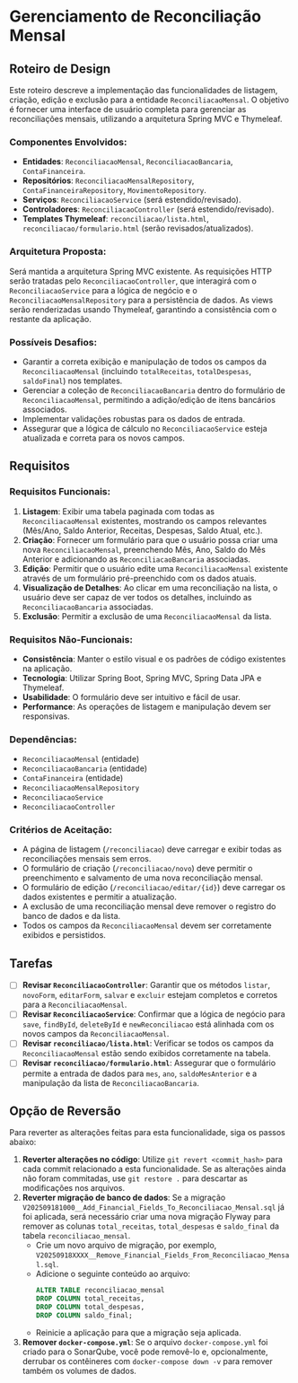 # Gerenciamento de Reconciliação Mensal

## Roteiro de Design

Este roteiro descreve a implementação das funcionalidades de listagem, criação, edição e exclusão para a entidade `ReconciliacaoMensal`. O objetivo é fornecer uma interface de usuário completa para gerenciar as reconciliações mensais, utilizando a arquitetura Spring MVC e Thymeleaf.

### Componentes Envolvidos:

*   **Entidades**: `ReconciliacaoMensal`, `ReconciliacaoBancaria`, `ContaFinanceira`.
*   **Repositórios**: `ReconciliacaoMensalRepository`, `ContaFinanceiraRepository`, `MovimentoRepository`.
*   **Serviços**: `ReconciliacaoService` (será estendido/revisado).
*   **Controladores**: `ReconciliacaoController` (será estendido/revisado).
*   **Templates Thymeleaf**: `reconciliacao/lista.html`, `reconciliacao/formulario.html` (serão revisados/atualizados).

### Arquitetura Proposta:

Será mantida a arquitetura Spring MVC existente. As requisições HTTP serão tratadas pelo `ReconciliacaoController`, que interagirá com o `ReconciliacaoService` para a lógica de negócio e o `ReconciliacaoMensalRepository` para a persistência de dados. As views serão renderizadas usando Thymeleaf, garantindo a consistência com o restante da aplicação.

### Possíveis Desafios:

*   Garantir a correta exibição e manipulação de todos os campos da `ReconciliacaoMensal` (incluindo `totalReceitas`, `totalDespesas`, `saldoFinal`) nos templates.
*   Gerenciar a coleção de `ReconciliacaoBancaria` dentro do formulário de `ReconciliacaoMensal`, permitindo a adição/edição de itens bancários associados.
*   Implementar validações robustas para os dados de entrada.
*   Assegurar que a lógica de cálculo no `ReconciliacaoService` esteja atualizada e correta para os novos campos.

## Requisitos

### Requisitos Funcionais:

1.  **Listagem**: Exibir uma tabela paginada com todas as `ReconciliacaoMensal` existentes, mostrando os campos relevantes (Mês/Ano, Saldo Anterior, Receitas, Despesas, Saldo Atual, etc.).
2.  **Criação**: Fornecer um formulário para que o usuário possa criar uma nova `ReconciliacaoMensal`, preenchendo Mês, Ano, Saldo do Mês Anterior e adicionando as `ReconciliacaoBancaria` associadas.
3.  **Edição**: Permitir que o usuário edite uma `ReconciliacaoMensal` existente através de um formulário pré-preenchido com os dados atuais.
4.  **Visualização de Detalhes**: Ao clicar em uma reconciliação na lista, o usuário deve ser capaz de ver todos os detalhes, incluindo as `ReconciliacaoBancaria` associadas.
5.  **Exclusão**: Permitir a exclusão de uma `ReconciliacaoMensal` da lista.

### Requisitos Não-Funcionais:

*   **Consistência**: Manter o estilo visual e os padrões de código existentes na aplicação.
*   **Tecnologia**: Utilizar Spring Boot, Spring MVC, Spring Data JPA e Thymeleaf.
*   **Usabilidade**: O formulário deve ser intuitivo e fácil de usar.
*   **Performance**: As operações de listagem e manipulação devem ser responsivas.

### Dependências:

*   `ReconciliacaoMensal` (entidade)
*   `ReconciliacaoBancaria` (entidade)
*   `ContaFinanceira` (entidade)
*   `ReconciliacaoMensalRepository`
*   `ReconciliacaoService`
*   `ReconciliacaoController`

### Critérios de Aceitação:

*   A página de listagem (`/reconciliacao`) deve carregar e exibir todas as reconciliações mensais sem erros.
*   O formulário de criação (`/reconciliacao/novo`) deve permitir o preenchimento e salvamento de uma nova reconciliação mensal.
*   O formulário de edição (`/reconciliacao/editar/{id}`) deve carregar os dados existentes e permitir a atualização.
*   A exclusão de uma reconciliação mensal deve remover o registro do banco de dados e da lista.
*   Todos os campos da `ReconciliacaoMensal` devem ser corretamente exibidos e persistidos.

## Tarefas

- [ ] **Revisar `ReconciliacaoController`**: Garantir que os métodos `listar`, `novoForm`, `editarForm`, `salvar` e `excluir` estejam completos e corretos para a `ReconciliacaoMensal`.
- [ ] **Revisar `ReconciliacaoService`**: Confirmar que a lógica de negócio para `save`, `findById`, `deleteById` e `newReconciliacao` está alinhada com os novos campos da `ReconciliacaoMensal`.
- [ ] **Revisar `reconciliacao/lista.html`**: Verificar se todos os campos da `ReconciliacaoMensal` estão sendo exibidos corretamente na tabela.
- [ ] **Revisar `reconciliacao/formulario.html`**: Assegurar que o formulário permite a entrada de dados para `mes`, `ano`, `saldoMesAnterior` e a manipulação da lista de `ReconciliacaoBancaria`.

## Opção de Reversão

Para reverter as alterações feitas para esta funcionalidade, siga os passos abaixo:

1.  **Reverter alterações no código**: Utilize `git revert <commit_hash>` para cada commit relacionado a esta funcionalidade. Se as alterações ainda não foram commitadas, use `git restore .` para descartar as modificações nos arquivos.
2.  **Reverter migração de banco de dados**: Se a migração `V202509181000__Add_Financial_Fields_To_Reconciliacao_Mensal.sql` já foi aplicada, será necessário criar uma nova migração Flyway para remover as colunas `total_receitas`, `total_despesas` e `saldo_final` da tabela `reconciliacao_mensal`.
    *   Crie um novo arquivo de migração, por exemplo, `V20250918XXXX__Remove_Financial_Fields_From_Reconciliacao_Mensal.sql`.
    *   Adicione o seguinte conteúdo ao arquivo:
        ```sql
        ALTER TABLE reconciliacao_mensal
        DROP COLUMN total_receitas,
        DROP COLUMN total_despesas,
        DROP COLUMN saldo_final;
        ```
    *   Reinicie a aplicação para que a migração seja aplicada.
3.  **Remover `docker-compose.yml`**: Se o arquivo `docker-compose.yml` foi criado para o SonarQube, você pode removê-lo e, opcionalmente, derrubar os contêineres com `docker-compose down -v` para remover também os volumes de dados.